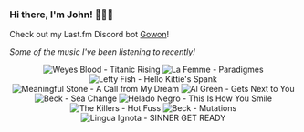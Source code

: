 ### Hi there, I'm John! 🏄🏻‍♂️

Check out my Last.fm Discord bot [Gowon](http://gowon.ca)!

_Some of the music I've been listening to recently!_


<!-- lastfm -->
<p align="center"><img src="https://lastfm.freetls.fastly.net/i/u/64s/463b22f2004e52c747f0ca1607860e5f.png" title="Weyes Blood - Titanic Rising"> <img src="https://lastfm.freetls.fastly.net/i/u/64s/c6aeae749ae98f7672c82bb14a863f9d.jpg" title="La Femme - Paradigmes"> <img src="https://lastfm.freetls.fastly.net/i/u/64s/8266b1b769cf35de4b51408c9e0b5be4.jpg" title="Lefty Fish - Hello Kittie's Spank"> <img src="https://lastfm.freetls.fastly.net/i/u/64s/6667663eab3f393298e64bbeb60ba155.jpg" title="Meaningful Stone - A Call from My Dream"> <img src="https://lastfm.freetls.fastly.net/i/u/64s/890172ce7346de6729e25ea43d40f2d0.jpg" title="Al Green - Gets Next to You"> <img src="https://lastfm.freetls.fastly.net/i/u/64s/616f430a08354b4f94bc6c949950a3e7.jpg" title="Beck - Sea Change"> <img src="https://lastfm.freetls.fastly.net/i/u/64s/e56b3a0f223286363c1708f5c5d4910a.jpg" title="Helado Negro - This Is How You Smile"> <img src="https://lastfm.freetls.fastly.net/i/u/64s/d83c5d906703a8c8042285d0902d9cf4.png" title="The Killers - Hot Fuss"> <img src="https://lastfm.freetls.fastly.net/i/u/64s/c570f7994ed047ae8be066a1a3bcf2ed.png" title="Beck - Mutations"> <img src="https://lastfm.freetls.fastly.net/i/u/64s/83e4d8c35176175004503e4132b23033.jpg" title="Lingua Ignota - SINNER GET READY"> </p>

